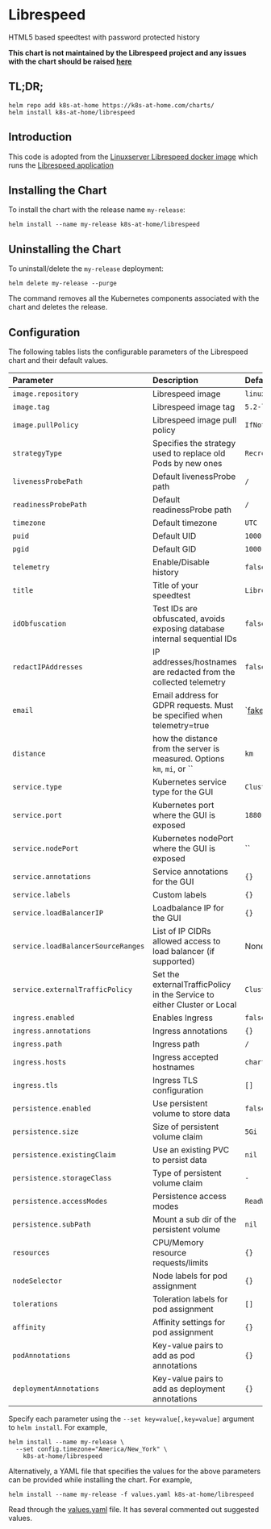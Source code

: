 # Librespeed

HTML5 based speedtest with password protected history

**This chart is not maintained by the Librespeed project and any issues with the chart should be raised [here](https://github.com/k8s-at-home/charts/issues/new)**

## TL;DR;

```shell
helm repo add k8s-at-home https://k8s-at-home.com/charts/
helm install k8s-at-home/librespeed
```

## Introduction

This code is adopted from the [Linuxserver Librespeed docker image](https://hub.docker.com/r/linuxserver/librespeed) which runs the [Librespeed application](https://github.com/librespeed/speedtest)

## Installing the Chart

To install the chart with the release name `my-release`:

```shell
helm install --name my-release k8s-at-home/librespeed
```
## Uninstalling the Chart

To uninstall/delete the `my-release` deployment:

```shell
helm delete my-release --purge
```

The command removes all the Kubernetes components associated with the chart and deletes the release.

## Configuration

The following tables lists the configurable parameters of the Librespeed chart and their default values.

| Parameter                          | Description                                                              | Default                   |
|:---------------------------------- |:-----------------------------------------------------------------------  |:------------------------- |
| `image.repository`                 | Librespeed image                                                         | `linuxserver/librespeed`  |
| `image.tag`                        | Librespeed image tag                                                     | `5.2-ls25`                |
| `image.pullPolicy`                 | Librespeed image pull policy                                             | `IfNotPresent`            |
| `strategyType`                     | Specifies the strategy used to replace old Pods by new ones              | `Recreate`                |
| `livenessProbePath`                | Default livenessProbe path                                               | `/`                       |
| `readinessProbePath`               | Default readinessProbe path                                              | `/`                       |
| `timezone`                         | Default timezone                                                         | `UTC`                     |
| `puid`                             | Default UID                                                              | `1000`                    |
| `pgid`                             | Default GID                                                              | `1000`                    |
| `telemetry`                        | Enable/Disable history                                                   | `false`                   |
| `title`                            | Title of your speedtest                                                  | `LibreSpeed`              |
| `idObfuscation`                    | Test IDs are obfuscated, avoids exposing database internal sequential IDs| `false`                   |
| `redactIPAddresses`                | IP addresses/hostnames are redacted from the collected telemetry         | `false`                   |
| `email`                            | Email address for GDPR requests. Must be specified when telemetry=true   | `fake@fake.com            |
| `distance`                         | how the distance from the server is measured. Options `km`, `mi`, or ``  | `km`                        |
| `service.type`                     | Kubernetes service type for the GUI                                      | `ClusterIP`               |
| `service.port`                     | Kubernetes port where the GUI is exposed                                 | `1880`                    |
| `service.nodePort`                 | Kubernetes nodePort where the GUI is exposed                             | ``                        |
| `service.annotations`              | Service annotations for the GUI                                          | `{}`                      |
| `service.labels`                   | Custom labels                                                            | `{}`                      |
| `service.loadBalancerIP`           | Loadbalance IP for the GUI                                               | `{}`                      |
| `service.loadBalancerSourceRanges` | List of IP CIDRs allowed access to load balancer (if supported)          | None                      |
| `service.externalTrafficPolicy`    | Set the externalTrafficPolicy in the Service to either Cluster or Local  | `Cluster`                 |
| `ingress.enabled`                  | Enables Ingress                                                          | `false`                   |
| `ingress.annotations`              | Ingress annotations                                                      | `{}`                      |
| `ingress.path`                     | Ingress path                                                             | `/`                       |
| `ingress.hosts`                    | Ingress accepted hostnames                                               | `chart-example.local`     |
| `ingress.tls`                      | Ingress TLS configuration                                                | `[]`                      |
| `persistence.enabled`              | Use persistent volume to store data                                      | `false`                   |
| `persistence.size`                 | Size of persistent volume claim                                          | `5Gi`                     |
| `persistence.existingClaim`        | Use an existing PVC to persist data                                      | `nil`                     |
| `persistence.storageClass`         | Type of persistent volume claim                                          | `-`                       |
| `persistence.accessModes`          | Persistence access modes                                                 | `ReadWriteOnce`           |
| `persistence.subPath`              | Mount a sub dir of the persistent volume                                 | `nil`                     |
| `resources`                        | CPU/Memory resource requests/limits                                      | `{}`                      |
| `nodeSelector`                     | Node labels for pod assignment                                           | `{}`                      |
| `tolerations`                      | Toleration labels for pod assignment                                     | `[]`                      |
| `affinity`                         | Affinity settings for pod assignment                                     | `{}`                      |
| `podAnnotations`                   | Key-value pairs to add as pod annotations                                | `{}`                      |
| `deploymentAnnotations`            | Key-value pairs to add as deployment annotations                         | `{}`                      |

Specify each parameter using the `--set key=value[,key=value]` argument to `helm install`. For example,

```shell
helm install --name my-release \
  --set config.timezone="America/New_York" \
    k8s-at-home/librespeed
```

Alternatively, a YAML file that specifies the values for the above parameters can be provided while installing the chart. For example,

```shell
helm install --name my-release -f values.yaml k8s-at-home/librespeed
```

Read through the [values.yaml](values.yaml) file. It has several commented out suggested values.
